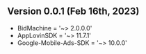 ## Version 0.0.1 (Feb 16th, 2023)

- BidMachine = '~> 2.0.0.0'
- AppLovinSDK = '~> 11.7.1'
- Google-Mobile-Ads-SDK = '~> 10.0.0' 
